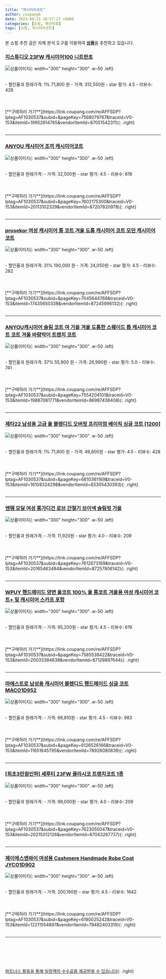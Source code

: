 ```yaml
---
title: "캐시미어코트"
author: coupang6
date: 2023-09-15 16:57:27 +0800
categories: [쇼핑, 패션의류]
tags: [쇼핑, 캐시미어코트]
---
```


본 쇼핑 추천 글은 자체 분석 도구를 이용하여 [**상품**](https://link.coupang.com/a/bao1ui)을 추천하고 있습니다.

### [지스튜디오 23FW 캐시미어100 니트판초](https://link.coupang.com/re/AFFSDP?lptag=AF1030537&subid=&pageKey=7568079767&traceid=V0-153&itemId=19952614765&vendorItemId=87051542311)

![상품이미지](https://thumbnail7.coupangcdn.com/thumbnails/remote/230x230ex/image/vendor_inventory/1228/38874c9996baf84aede866fb644940a033ca141f031a5a41168550e6408a.jpg){: width="300" height="300" .w-50 .left}


<br>
- 할인율과 원래가격: 1%  71,800   원
- 가격: 312,550원
- star 평가: 4.5
- 리뷰수: 428
<br>
<br>
<br>
<br>
[**구매하러 가기**](https://link.coupang.com/re/AFFSDP?lptag=AF1030537&subid=&pageKey=7568079767&traceid=V0-153&itemId=19952614765&vendorItemId=87051542311){: .right}
<br>
<br>

---

### [ANYOU 캐시미어 조끼 캐시미어코트](https://link.coupang.com/re/AFFSDP?lptag=AF1030537&subid=&pageKey=7602175300&traceid=V0-153&itemId=20113102329&vendorItemId=87207820978)

![상품이미지](https://thumbnail10.coupangcdn.com/thumbnails/remote/230x230ex/image/vendor_inventory/c98e/62ebce7ac31d7a592f7bb3147005ad06df165f5739ac4151fa5cdc81fbe8.jpg){: width="300" height="300" .w-50 .left}


<br>
- 할인율과 원래가격: 
- 가격: 32,500원
- star 평가: 4.5
- 리뷰수: 619
<br>
<br>
<br>
<br>
[**구매하러 가기**](https://link.coupang.com/re/AFFSDP?lptag=AF1030537&subid=&pageKey=7602175300&traceid=V0-153&itemId=20113102329&vendorItemId=87207820978){: .right}
<br>
<br>

---

### [prosekor 여성 캐시미어 롱 코트 겨울 도톰 캐시미어 코트 모던 캐시미어 코트](https://link.coupang.com/re/AFFSDP?lptag=AF1030537&subid=&pageKey=7045644768&traceid=V0-153&itemId=17435650338&vendorItemId=87245996132)

![상품이미지](https://thumbnail9.coupangcdn.com/thumbnails/remote/230x230ex/image/vendor_inventory/7fc6/2c1af18cae163c3561f81eee245efabb8bcb35cecf98799f8df11422f5eb.png){: width="300" height="300" .w-50 .left}


<br>
- 할인율과 원래가격: 31%  190,000   원
- 가격: 24,050원
- star 평가: 4.5
- 리뷰수: 282
<br>
<br>
<br>
<br>
[**구매하러 가기**](https://link.coupang.com/re/AFFSDP?lptag=AF1030537&subid=&pageKey=7045644768&traceid=V0-153&itemId=17435650338&vendorItemId=87245996132){: .right}
<br>
<br>

---

### [ANYOU캐시미어 슬림 코트 여 가을 겨울 도톰한 스웨이드 톱 캐시미어 코트 코트 겨울 바람막이 트렌치 코트](https://link.coupang.com/re/AFFSDP?lptag=AF1030537&subid=&pageKey=7554204101&traceid=V0-153&itemId=19887081771&vendorItemId=86987438408)

![상품이미지](https://thumbnail9.coupangcdn.com/thumbnails/remote/230x230ex/image/vendor_inventory/d0a0/4b8786ba3a5ce9b70d4efc1891d492c1ecd3e8a7541715832f0a54f4eafc.jpg){: width="300" height="300" .w-50 .left}


<br>
- 할인율과 원래가격: 37%  55,900   원
- 가격: 26,990원
- star 평가: 5.0
- 리뷰수: 741
<br>
<br>
<br>
<br>
[**구매하러 가기**](https://link.coupang.com/re/AFFSDP?lptag=AF1030537&subid=&pageKey=7554204101&traceid=V0-153&itemId=19887081771&vendorItemId=86987438408){: .right}
<br>
<br>

---

### [제타22 남성용 고급 울 블렌디드 오버핏 프리미엄 베이직 싱글 코트 [1200]](https://link.coupang.com/re/AFFSDP?lptag=AF1030537&subid=&pageKey=6810361169&traceid=V0-153&itemId=16108324298&vendorItemId=83305430393)

![상품이미지](https://thumbnail8.coupangcdn.com/thumbnails/remote/230x230ex/image/vendor_inventory/71c6/b288e250f2fa173b8c55afda12b3b0c089dec74846883f7bf6157bf9d944.jpg){: width="300" height="300" .w-50 .left}


<br>
- 할인율과 원래가격: 1%  71,800   원
- 가격: 49,800원
- star 평가: 4.5
- 리뷰수: 428
<br>
<br>
<br>
<br>
[**구매하러 가기**](https://link.coupang.com/re/AFFSDP?lptag=AF1030537&subid=&pageKey=6810361169&traceid=V0-153&itemId=16108324298&vendorItemId=83305430393){: .right}
<br>
<br>

---

### [엔템 모달 여성 롱가디건 로브 간절기 브이넥 슬림핏 가을](https://link.coupang.com/re/AFFSDP?lptag=AF1030537&subid=&pageKey=7612673169&traceid=V0-153&itemId=20165463484&vendorItemId=87257806142)

![상품이미지](https://thumbnail9.coupangcdn.com/thumbnails/remote/230x230ex/image/vendor_inventory/0165/bddb7ad139f780efafd6f3f58abc23b3b352f31d523d508c1b548700dd87.jpg){: width="300" height="300" .w-50 .left}


<br>
- 할인율과 원래가격: 
- 가격: 11,920원
- star 평가: 4.0
- 리뷰수: 209
<br>
<br>
<br>
<br>
[**구매하러 가기**](https://link.coupang.com/re/AFFSDP?lptag=AF1030537&subid=&pageKey=7612673169&traceid=V0-153&itemId=20165463484&vendorItemId=87257806142){: .right}
<br>
<br>

---

### [WPUY 핸드메이드 양면 울코트 100% 울 롱코트 겨울용 여성 캐시미어 코트+ 및 캐시미어 스카프 포함](https://link.coupang.com/re/AFFSDP?lptag=AF1030537&subid=&pageKey=7585538422&traceid=V0-153&itemId=20033384838&vendorItemId=87129887644)

![상품이미지](https://thumbnail9.coupangcdn.com/thumbnails/remote/230x230ex/image/vendor_inventory/63fe/f5e3b1b1e17f5c263024a6e43cd273e719b01bebffe3716760a2cc72b04e.jpg){: width="300" height="300" .w-50 .left}


<br>
- 할인율과 원래가격: 
- 가격: 95,200원
- star 평가: 4.5
- 리뷰수: 619
<br>
<br>
<br>
<br>
[**구매하러 가기**](https://link.coupang.com/re/AFFSDP?lptag=AF1030537&subid=&pageKey=7585538422&traceid=V0-153&itemId=20033384838&vendorItemId=87129887644){: .right}
<br>
<br>

---

### [마에스트로 남성용 캐시미어 블렌디드 핸드메이드 싱글 코트 MACO1D952](https://link.coupang.com/re/AFFSDP?lptag=AF1030537&subid=&pageKey=6126526166&traceid=V0-153&itemId=11651645795&vendorItemId=78926080839)

![상품이미지](https://thumbnail8.coupangcdn.com/thumbnails/remote/230x230ex/image/rs_quotation_api/srlhofv8/a099e400e7bd4c94aead7f21b23def84.jpg){: width="300" height="300" .w-50 .left}


<br>
- 할인율과 원래가격: 
- 가격: 69,810원
- star 평가: 4.5
- 리뷰수: 983
<br>
<br>
<br>
<br>
[**구매하러 가기**](https://link.coupang.com/re/AFFSDP?lptag=AF1030537&subid=&pageKey=6126526166&traceid=V0-153&itemId=11651645795&vendorItemId=78926080839){: .right}
<br>
<br>

---

### [[최초3만원인하] 세루티 23FW 클라시코 트렌치코트 1종](https://link.coupang.com/re/AFFSDP?lptag=AF1030537&subid=&pageKey=7623050047&traceid=V0-153&itemId=20215012126&vendorItemId=87043287737)

![상품이미지](https://thumbnail8.coupangcdn.com/thumbnails/remote/230x230ex/image/vendor_inventory/c540/bf12a5019ed6d9e9998dd10e6b2ac201f2d33bb5bfbe620a8128711ec93d.jpg){: width="300" height="300" .w-50 .left}


<br>
- 할인율과 원래가격: 
- 가격: 99,000원
- star 평가: 4.0
- 리뷰수: 209
<br>
<br>
<br>
<br>
[**구매하러 가기**](https://link.coupang.com/re/AFFSDP?lptag=AF1030537&subid=&pageKey=7623050047&traceid=V0-153&itemId=20215012126&vendorItemId=87043287737){: .right}
<br>
<br>

---

### [제이에스엔와이 여성용 Cashmere Handmade Robe Coat JYCO1D902](https://link.coupang.com/re/AFFSDP?lptag=AF1030537&subid=&pageKey=6190025242&traceid=V0-153&itemId=12211554897&vendorItemId=79482403319)

![상품이미지](https://thumbnail7.coupangcdn.com/thumbnails/remote/230x230ex/image/retail/images/8926534287089397-31228f6a-d28f-4919-a750-3b9a7a513f39.jpg){: width="300" height="300" .w-50 .left}


<br>
- 할인율과 원래가격: 
- 가격: 200,190원
- star 평가: 4.5
- 리뷰수: 1642
<br>
<br>
<br>
<br>
[**구매하러 가기**](https://link.coupang.com/re/AFFSDP?lptag=AF1030537&subid=&pageKey=6190025242&traceid=V0-153&itemId=12211554897&vendorItemId=79482403319){: .right}
<br>
<br>

---
<br><br><br><br><br> [파트너스 활동을 통해 일정액의 수수료를 제공받을 수 있습니다](https://link.coupang.com/a/bao1ui){: .right}